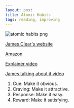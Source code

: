 ```yaml
---
layout: post
title: Atomic Habits
tags: reading, improving
---
```


![atomic habits png](https://jamesclear.com/wp-content/uploads/2023/05/retina-atomic-habits-dots.png)

[James Clear's website](https://jamesclear.com/atomic-habits)

[Amazon](https://www.amazon.ca/Atomic-Habits-Proven-Build-Break/dp/0735211299)

[Explainer video](https://www.youtube.com/watch?v=1gdkBt9it84)

[James talking about it video](https://www.youtube.com/watch?v=U_nzqnXWvSo)

1. Cue: Make it obvious.
2. Craving: Make it attractive.
3. Response: Make it easy.
4. Reward: Make it satisfying.